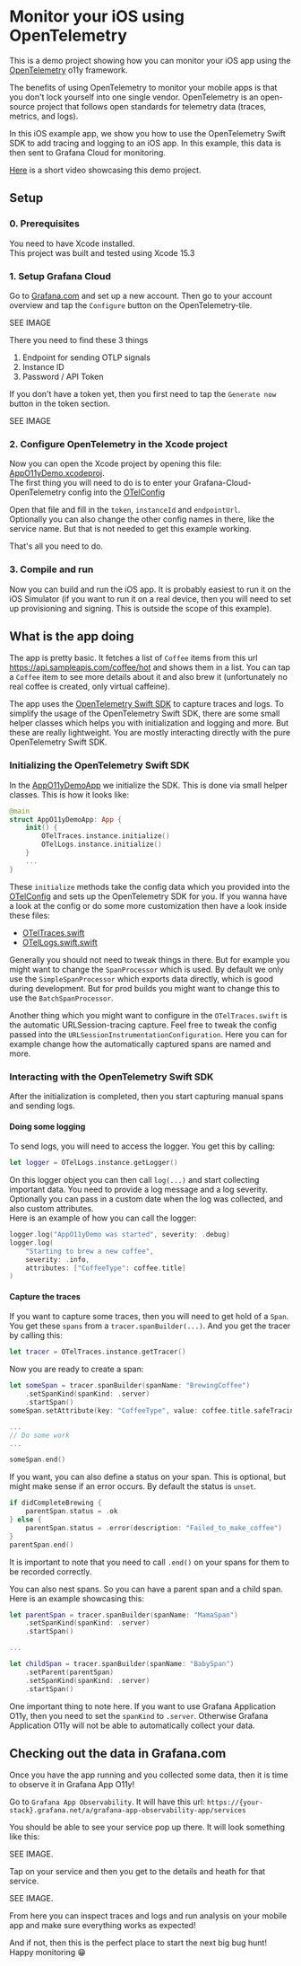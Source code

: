 # Monitor your iOS using OpenTelemetry

This is a demo project showing how you can monitor your iOS app using the [OpenTelemetry](https://opentelemetry.io) o11y framework.

The benefits of using OpenTelemetry to monitor your mobile apps is that you don't lock yourself into one single vendor. OpenTelemetry is an open-source project that follows open standards for telemetry data (traces, metrics, and logs).

In this iOS example app, we show you how to use the OpenTelemetry Swift SDK to add tracing and logging to an iOS app. In this example, this data is then sent to Grafana Cloud for monitoring.

[Here](https://www.loom.com/share/a313a2799b0648a6a8fea731819ab954?sid=fe1077f1-7019-443d-a4f8-94cd30c2b984) is a short video showcasing this demo project.

## Setup

### 0. Prerequisites

You need to have Xcode installed.  
This project was built and tested using Xcode 15.3

### 1. Setup Grafana Cloud

Go to [Grafana.com](https://grafana.com) and set up a new account.
Then go to your account overview and tap the `Configure` button on the OpenTelemetry-tile.

SEE IMAGE

There you need to find these 3 things

1. Endpoint for sending OTLP signals
1. Instance ID
1. Password / API Token

If you don't have a token yet, then you first need to tap the `Generate now` button in the token section.

SEE IMAGE

### 2. Configure OpenTelemetry in the Xcode project

Now you can open the Xcode project by opening this file: [AppO11yDemo.xcodeproj](AppO11yDemo.xcodeproj).  
The first thing you will need to do is to enter your Grafana-Cloud-OpenTelemetry config into the [OTelConfig](/AppO11yDemo/OpenTelemetry/OTelConfig.swift)

Open that file and fill in the `token`, `instanceId` and `endpointUrl`.  
Optionally you can also change the other config names in there, like the service name. But that is not needed to get this example working.

That's all you need to do.

### 3. Compile and run

Now you can build and run the iOS app. It is probably easiest to run it on the iOS Simulator (if you want to run it on a real device, then you will need to set up provisioning and signing. This is outside the scope of this example).

## What is the app doing

The app is pretty basic. It fetches a list of `Coffee` items from this url https://api.sampleapis.com/coffee/hot and shows them in a list. You can tap a `Coffee` item to see more details about it and also brew it (unfortunately no real coffee is created, only virtual caffeine).

The app uses the [OpenTelemetry Swift SDK](https://github.com/open-telemetry/opentelemetry-swift) to capture traces and logs. To simplify the usage of the OpenTelemetry Swift SDK, there are some small helper classes which helps you with initialization and logging and more. But these are really lightweight. You are mostly interacting directly with the pure OpenTelemetry Swift SDK.

### Initializing the OpenTelemetry Swift SDK

In the [AppO11yDemoApp](/AppO11yDemo/AppO11yDemoApp.swift) we initialize the SDK. This is done via small helper classes. This is how it looks like:

```swift
@main
struct AppO11yDemoApp: App {
    init() {
        OTelTraces.instance.initialize()
        OTelLogs.instance.initialize()
    }
    ...
}
```

These `initialize` methods take the config data which you provided into the [OTelConfig](/AppO11yDemo/OpenTelemetry/OTelConfig.swift) and sets up the OpenTelemetry SDK for you. If you wanna have a look at the config or do some more customization then have a look inside these files:

- [OTelTraces.swift](/AppO11yDemo/OpenTelemetry/OTelTraces.swift)
- [OTelLogs.swift.swift](/AppO11yDemo/OpenTelemetry/OTelLogs.swift.swift)

Generally you should not need to tweak things in there. But for example you might want to change the `SpanProcessor` which is used. By default we only use the `SimpleSpanProcessor` which exports data directly, which is good during development. But for prod builds you might want to change this to use the `BatchSpanProcessor`.

Another thing which you might want to configure in the `OTelTraces.swift` is the automatic URLSession-tracing capture. Feel free to tweak the config passed into the `URLSessionInstrumentationConfiguration`. Here you can for example change how the automatically captured spans are named and more.

### Interacting with the OpenTelemetry Swift SDK

After the initialization is completed, then you start capturing manual spans and sending logs.

#### Doing some logging

To send logs, you will need to access the logger. You get this by calling:

```swift
let logger = OTelLogs.instance.getLogger()
```

On this logger object you can then call `log(...)` and start collecting important data. You need to provide a log message and a log severity. Optionally you can pass in a custom date when the log was collected, and also custom attributes.  
Here is an example of how you can call the logger:

```swift
logger.log("AppO11yDemo was started", severity: .debug)
logger.log(
    "Starting to brew a new coffee",
    severity: .info,
    attributes: ["CoffeeType": coffee.title]
)
```

#### Capture the traces

If you want to capture some traces, then you will need to get hold of a `Span`. You get these `spans` from a `tracer.spanBuilder(...)`. And you get the tracer by calling this:

```swift
let tracer = OTelTraces.instance.getTracer()
```

Now you are ready to create a span:

```swift
let someSpan = tracer.spanBuilder(spanName: "BrewingCoffee")
    .setSpanKind(spanKind: .server)
    .startSpan()
someSpan.setAttribute(key: "CoffeeType", value: coffee.title.safeTracingName)

...
// Do some work
...

someSpan.end()
```

If you want, you can also define a status on your span. This is optional, but might make sense if an error occurs. By default the status is `unset`.

```swift
if didCompleteBrewing {
    parentSpan.status = .ok
} else {
    parentSpan.status = .error(description: "Failed_to_make_coffee")
}
parentSpan.end()
```

It is important to note that you need to call `.end()` on your spans for them to be recorded correctly.

You can also nest spans. So you can have a parent span and a child span. Here is an example showcasing this:

```swift
let parentSpan = tracer.spanBuilder(spanName: "MamaSpan")
    .setSpanKind(spanKind: .server)
    .startSpan()

...

let childSpan = tracer.spanBuilder(spanName: "BabySpan")
    .setParent(parentSpan)
    .setSpanKind(spanKind: .server)
    .startSpan()
```

One important thing to note here. If you want to use Grafana Application O11y, then you need to set the `spanKind` to `.server`. Otherwise Grafana Application O11y will not be able to automatically collect your data.

## Checking out the data in Grafana.com

Once you have the app running and you collected some data, then it is time to observe it in Grafana App O11y!

Go to `Grafana App Observability`. It will have this url: `https://{your-stack}.grafana.net/a/grafana-app-observability-app/services`

You should be able to see your service pop up there.
It will look something like this:

SEE IMAGE.

Tap on your service and then you get to the details and heath for that service.

SEE IMAGE.

From here you can inspect traces and logs and run analysis on your mobile app and make sure everything works as expected!

And if not, then this is the perfect place to start the next big bug hunt!
Happy monitoring 😁
